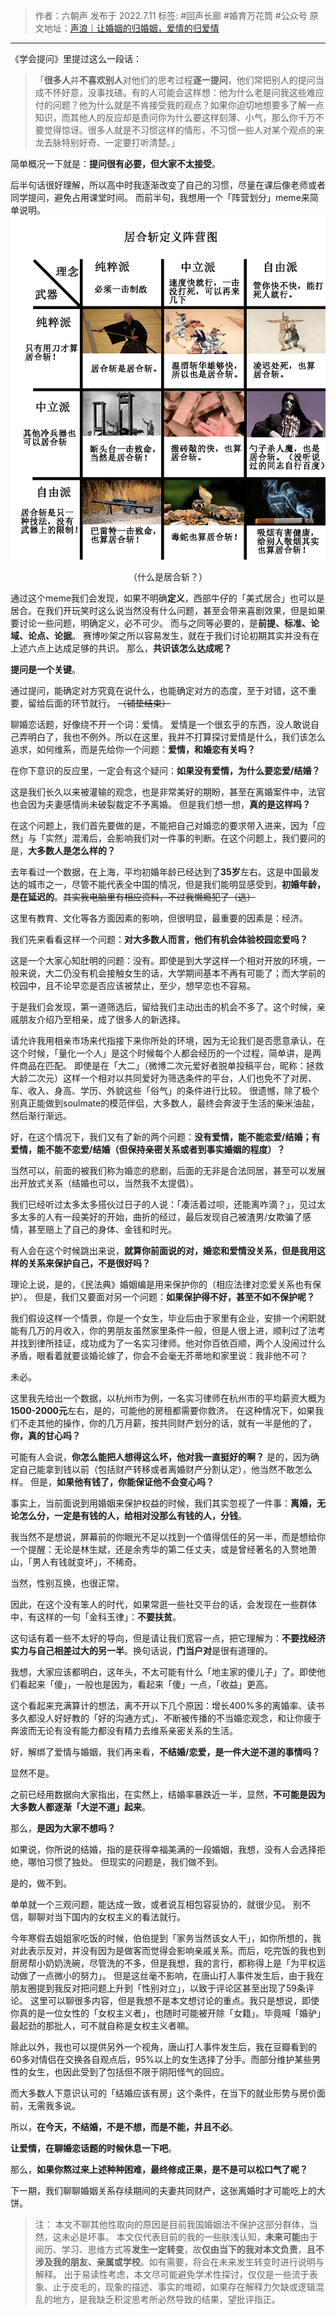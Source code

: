 > 作者：六朝声
> 发布于 2022.7.11
> 标签: #回声长廊 #婚育万花筒 #公众号
> 原文地址：[声浪｜让婚姻的归婚姻，爱情的归爱情](https://mp.weixin.qq.com/s?__biz=MzUyMjU3NzI2MA==&mid=2247483840&idx=1&sn=cd9f9c882c42230ef93a0e0753357de4&chksm=f9c8f5c3cebf7cd5dd1d844ef70cd02397fb2d66a5e33ffd735be82c4a3a636ad01749e0fb58&token=237641834&lang=zh_CN#rd)
***
《学会提问》里提过这么一段话：
> 「**很多人**并**不喜欢别人**对他们的思考过程**逐一提问**，他们常把别人的提问当成不怀好意，没事找碴。有的人可能会这样想：他为什么老是问我这些难应付的问题？他为什么就是不肯接受我的观点？如果你迫切地想要多了解一点知识，而其他人的反应却是责问你为什么要这样刻薄、小气，那么你千万不要觉得惊讶。很多人就是不习惯这样的情形，不习惯一些人对某个观点的来龙去脉特别好奇、一定要打听清楚。」

简单概况一下就是：**提问很有必要，但大家不太接受**。

后半句话很好理解，所以高中时我逐渐改变了自己的习惯，尽量在课后像老师或者同学提问，避免占用课堂时间。
而前半句，我想用一个「阵营划分」meme来简单说明。
[![1624168282194.jpeg](https://raw.githubusercontent.com/bluntvoice/mypic/main/1624168282194.jpeg)](https://raw.githubusercontent.com/bluntvoice/mypic/main/1624168282194.jpeg)
<center>（什么是居合斩？）</center>

通过这个meme我们会发现，如果不明确**定义**，西部牛仔的「美式居合」也可以是居合。在我们开玩笑时这么说当然没有什么问题，甚至会带来喜剧效果，但是如果要讨论一些问题，明确定义，必不可少。
而与之同等必要的，是**前提、标准、论域、论点、论据**。
赛博吵架之所以容易发生，就在于我们讨论初期其实并没有在上述六点上达成足够的共识。
那么，**共识该怎么达成呢？**

**提问是一个关键**。

通过提问，能确定对方究竟在说什么，也能确定对方的态度，至于对错，这不重要，留给后面的环节就行。
~~（铺垫结束）~~

聊婚恋话题，好像绕不开一个词：爱情。
爱情是一个很玄乎的东西，没人敢说自己弄明白了，我也不例外。所以在这里，我并不打算探讨爱情是什么，我们该怎么追求，如何维系，而是先给你一个问题：**爱情，和婚恋有关吗？**

在你下意识的反应里，一定会有这个疑问：**如果没有爱情，为什么要恋爱/结婚？**

这是我们长久以来被灌输的观念，也是非常美好的期盼，甚至在离婚案件中，法官也会因为夫妻感情尚未破裂裁定不予离婚。
但是我们想一想，**真的是这样吗？**

在这个问题上，我们首先要做的是，不能把自己对婚恋的要求带入进来，因为「应然」与「实然」混淆后，会影响我们对一件事的判断。在这个问题上，我们要问的是，**大多数人是怎么样的？**

去年看过一个数据，在上海，平均初婚年龄已经达到了**35岁**左右。这是中国最发达的城市之一，尽管不能代表全中国的情况，但是我们能明显感受到，**初婚年龄，是在延迟的**。~~其实我电脑里有相应资料，不过我懒瘾犯了（逃）~~

这里有教育、文化等各方面因素的影响，但很明显，最重要的因素是：经济。

我们先来看看这样一个问题：**对大多数人而言，他们有机会体验校园恋爱吗？**

这是一个大家心知肚明的问题：没有。即使是到大学这样一个相对开放的环境，一般来说，大二仍没有机会接触女生的话，大学期间基本不再有可能了；而大学前的校园中，且不论早恋是否应该被禁止，至少，想早恋也不容易。

于是我们会发现，第一道筛选后，留给我们主动出击的机会不多了。这个时候，亲戚朋友介绍乃至相亲，成了很多人的新选择。

请允许我用相亲市场来代指接下来你所处的环境，因为无论我们是否愿意承认，在这个时候，「量化一个人」是这个时候每个人都会经历的一个过程，简单讲，是两件商品在匹配。
即使是在「大二」（微博二次元爱好者脱单投稿平台，昵称：拯救大龄二次元）这样一个相对以共同爱好为筛选条件的平台，人们也免不了对房、车、收入、身高、学历、外貌这些「俗气」的条件进行比较。
很遗憾，除了极个别真正能做到soulmate的模范伴侣，大多数人，最终会奔波于生活的柴米油盐，然后渐行渐远。

好，在这个情况下，我们又有了新的两个问题：**没有爱情，能不能恋爱/结婚；有爱情，能不能不恋爱/结婚（但保持亲密关系或者到事实婚姻的程度）？**

当然可以，前面的被我们称为婚恋的悲剧，后面的无非是合法同居，甚至可以发展出开放式关系（结婚也可以，当然我不太提倡）。

我们已经听过太多太多搭伙过日子的人说：「凑活着过呗，还能离咋滴？」，见过太多太多的人有一段美好的开始，曲折的经过，最后发现自己被渣男/女欺骗了感情，甚至赔上了自己的身体、金钱和时光。

有人会在这个时候跳出来说，**就算你前面说的对，婚恋和爱情没关系，但是我用这样的关系来保护自己，不是很好吗？**

理论上说，是的，《民法典》婚姻编是用来保护你的（相应法律对恋爱关系也有保护）。
但是，我们又要面对另一个问题：**如果保护得不好，甚至不如不保护呢？**

我们假设这样一个情景，你是一个女生，毕业后由于家里有企业，安排一个闲职就能有几万的月收入，你的男朋友虽然家里条件一般，但是人很上进，顺利过了法考并找到律所挂证，成功成为了一名实习律师。他对你百依百顺，两个人没闹过什么矛盾，眼看着就要谈婚论嫁了，你会不会毫无芥蒂地和家里说：我非他不可？

未必。

这里我先给出一个数据，以杭州市为例，一名实习律师在杭州市的平均薪资大概为**1500-2000元**左右，是的，可能他的房租都需要你救济。
在这种情况下，如果我们不走其他的操作，你的几万月薪，按共同财产划分的话，就有一半是他的了，**你，真的甘心吗？**

可能有人会说，**你怎么能把人想得这么坏，他对我一直挺好的啊？**
是的，因为确定自己能拿到钱以前（包括财产转移或者离婚财产分割认定），他当然不敢怎么样。
但是，**如果他有钱了，你能保证他不会变心吗？**

事实上，当前面说到用婚姻来保护权益的时候，我们其实忽视了一件事：**离婚，无论怎么分，一定是有钱的人，给相对没那么有钱的人，分钱**。

我当然不是想说，屏幕前的你眼光不足以找到一个值得信任的另一半，而是想给你一个提醒：无论是林生斌，还是余秀华的第二任丈夫，或是曾经著名的入赘地萧山，「男人有钱就变坏」，不稀奇。

当然，性别互换，也很正常。

因此，在这个没有笨人的时代，如果常逛一些社交平台的话，会发现在一些群体中，有这样的一句「金科玉律」：**不要扶贫**。

这句话有着一些不太好的导向，但是请让我们宽容一点，把它理解为：**不要找经济实力与自己相差过大的另一半**。换句话说，**门当户对**是很有道理的。

我想，大家应该都明白，这年头，不太可能有什么「地主家的傻儿子」了。即使他们看起来「傻」，一般也是因为，看起来「傻」一点，「收益」更高。

这个看起来充满算计的想法，离不开以下几个原因：增长400%多的离婚率、读书多久都没人好好教的「好的沟通方式」、不断被传播的不当婚恋观念，和让你疲于奔波而无论有没有能力都没有精力去维系亲密关系的生活。

好，解绑了爱情与婚姻，我们再来看，**不结婚/恋爱，是一件大逆不道的事情吗？**

显然不是。

之前已经用数据向大家指出，在实然上，结婚率暴跌近一半，显然，**不可能是因为大多数人都逐渐「大逆不道」起来**。

那么，**是因为大家不想吗？**

如果说，你所说的结婚，指的是获得幸福美满的一段婚姻，我想，没有人会选择拒绝，哪怕习惯了独处。
但现实的问题是，我们做不到。

是的，做不到。

单单就一个三观问题，能达成一致，或者说互相包容妥协的，就很少见。
别不信，聊聊对当下国内的女权主义的看法就行。

今年寒假去姐姐家吃饭的时候，伯伯提到「家务当然该女人干」，如你所想的，我对此表示反对，并没有因为是做客而觉得会影响亲戚关系。而后，吃完饭的我也到厨房帮小奶奶洗碗，尽管洗的不多，但是我想，我的言行，都称得上是「为平权运动做了一点微小的努力」。
但是这丝毫不影响，在唐山打人事件发生后，由于我在朋友圈提到我反对把问题上升到「性别对立」，以致于评论区甚至出现了59条评论。
这里可以聊很多内容，但是我想不是本文想讨论的重点。我只是想说，即使你真的是一位女性的「女权主义者」，也随时可能被开除「女籍」。毕竟喊「婚驴」最起劲的那批人，可不就自称是女权主义者嘛。

除此以外，我也可以提供另外一个视角，唐山打人事件发生后，我在豆瓣看到的60多对情侣在交换各自观点后，95%以上的女生选择了分手。而部分维护某些男性的女生，也因此受到了包括但不限于阴阳怪气的回应。

而大多数人下意识认可的「结婚应该有房」这个条件，在当下的就业形势与房价面前，无需我多说。

所以，**在今天，不结婚，不是不想，而是不能，并且不必**。

**让爱情，在聊婚恋话题的时候休息一下吧**。

那么，**如果你熬过来上述种种困难，最终修成正果，是不是可以松口气了呢？**

下一期，我们聊聊婚姻关系存续期间的夫妻共同财产，这张离婚时才可能吃上的大饼。

> 注：
本文不聊其他性取向的原因是目前我国婚姻法不保护这部分群体，当然，这未必是坏事。
本文仅代表目前的我的一些肤浅认知，**未来可能**由于阅历、学习、思维方式等**发生一定转变**，故**仅由当下的我对本文负责**，**且不涉及我的朋友、亲属或学校**。如有需要，将会在未来发生转变时进行说明与解释。
出于易读性考虑，本文尽可能避免学术性探讨，仅仅是一些流于表象、止于皮毛的，现象的描述、事实的堆砌，如果存在解释力欠缺或逻辑混乱的地方，是我缺乏积淀思考所必然导致的结果，望批评指正。



